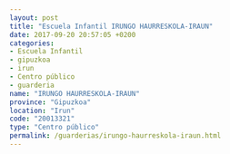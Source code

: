```yaml
---
layout: post
title: "Escuela Infantil IRUNGO HAURRESKOLA-IRAUN"
date: 2017-09-20 20:57:05 +0200
categories:
- Escuela Infantil
- gipuzkoa
- irun
- Centro público
- guarderia
name: "IRUNGO HAURRESKOLA-IRAUN"
province: "Gipuzkoa"
location: "Irun"
code: "20013321"
type: "Centro público"
permalink: /guarderias/irungo-haurreskola-iraun.html
---
```

